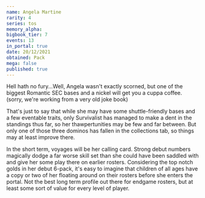 ```yaml
---
name: Angela Martine
rarity: 4
series: tos
memory_alpha:
bigbook_tier: 7
events: 13
in_portal: true
date: 20/12/2021
obtained: Pack
mega: false
published: true
---
```


Hell hath no fury...Well, Angela wasn't exactly scorned, but one of the biggest Romantic SEC bases and a nickel will get you a cuppa coffee. (sorry, we're working from a very old joke book)

That's just to say that while she may have some shuttle-friendly bases and a few eventable traits, only Survivalist has managed to make a dent in the standings thus far, so her thawpertunities may be few and far between. But only one of those three dominos has fallen in the collections tab, so things may at least improve there.

In the short term, voyages will be her calling card. Strong debut numbers magically dodge a far worse skill set than she could have been saddled with and give her some play there on earlier rosters. Considering the top notch golds in her debut 6-pack, it's easy to imagine that children of all ages have a copy or two of her floating around on their rosters before she enters the portal. Not the best long term profile out there for endgame rosters, but at least some sort of value for every level of player.
